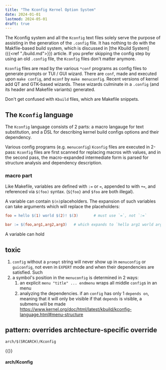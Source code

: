 ```yaml
---
title: "The Kconfig Kernel Option System"
date: 2024-01-01
lastmod: 2024-05-01
draft: true
---
```


The Kconfig system and all the `Kconfig` text files solely serve the purpose of assisting in the generation of the `.config` file.
It has nothing to do with the Makfile-based build system, which is discussed in [the Kbuild System]({{<ref "./build.md">}}) article.
If you prefer skipping the config step by using an old `.config` file, the `Kconfig` files don't matter anymore.

<!--more-->

`Kconfig` files are read by the various `*conf` programs as config files to generate prompts or TUI / GUI wizard.
There are `conf`, made and executed upon `make config`, and `mconf` by `make menuconfig`. Recent versions of kernel add QT and GTK-based wizards.
These wizards culminate in a `.config` (and its header and Makefile variants) generated.

Don't get confused with `Kbuild` files, which are Makefile snippets.

## The `Kconfig` language

The `Kconfig` language consists of 2 parts: a macro langauge for text substitution, and a DSL for describing kernel build configs options and their dependency.

Various config programs (e.g. `menuconfig`)
`Kconfig` files are executed in 2-pass:
`Kconfig` files are first scanned for replacing macros with values, and in the second pass, the macro-expanded intermediate form is parsed for structure analysis and dependency description.

###  macro part

Like Makefile, variables are defined with `:=` or `=`, appended to with `+=`, and referenced via `$(foo)` syntax. (`${foo}` and `$foo` are both illegal).

A variable can contain `$(n)`placeholders. The expansion of such variables can take arguments which will replace the placeholders:

```makefile
foo = hello $(1) world $(2)! $(3)       # must use `=`, not `:=`

bar := $(foo,arg1,arg2,arg3)   # which expands to `hello arg1 world arg2! arg3`
```

A variable can hold 





## toxic

1. `config` without a `prompt` string will never show up in `menuconfig` or `guiconfig`, not even in `EXPERT` mode and when their dependencies are satisfied.
Such 
2. a symbol's position in the `menuconfig` is determined in 2 ways:
    1. an explicit `menu "title" ... endmenu` wraps all middle `config`s in an menu
    2. analyzing the dependencies. if an `config` has only 1 `depends on`, meaning that it will only be visible if that `depends` is visible, a submenu will be made   https://www.kernel.org/doc/html/latest/kbuild/kconfig-language.html#menu-structure

## pattern:  overrides archtecture-specific override

`arch/$(SRCARCH)/Kconfig`

{{<columns>}}

#### arch/Kconfig
